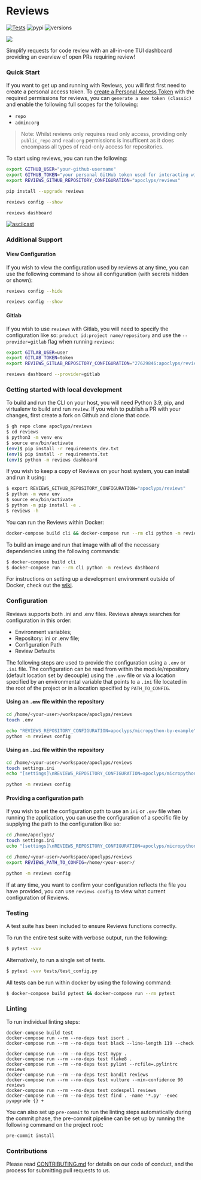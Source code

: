 # Reviews

[![Tests](https://github.com/apoclyps/reviews/actions/workflows/test.yml/badge.svg)](https://github.com/apoclyps/reviews/actions/workflows/test.yml)
![pypi](https://img.shields.io/pypi/v/reviews.svg)
![versions](https://img.shields.io/pypi/pyversions/reviews.svg)

![](https://banners.beyondco.de/Reviews.png?theme=light&packageManager=pip+install&packageName=reviews&pattern=plus&style=style_1&description=Monitor+requests+for+Code+Reviews&md=1&showWatermark=0&fontSize=225px&images=link&widths=250)

Simplify requests for code review with an all-in-one TUI dashboard providing an overview of open PRs requiring review!

### Quick Start

If you want to get up and running with Reviews, you will first first need to create a personal access token. To [create a Personal Access Token](https://github.com/settings/tokens) with the required permissions for reviews, you can `generate a new token (classic)` and enable the following full scopes for the following:

- `repo`
- `admin:org`

> Note: Whilst reviews only requires read only access, providing only `public_repo` and `read:org` permissions is insufficent as it does encompass all types of read-only access for repositories.

To start using reviews, you can run the following:

```bash
export GITHUB_USER="your-github-username"
export GITHUB_TOKEN="your personal GitHub token used for interacting with the API"
export REVIEWS_GITHUB_REPOSITORY_CONFIGURATION="apoclyps/reviews"

pip install --upgrade reviews

reviews config --show

reviews dashboard
```

[![asciicast](https://asciinema.org/a/414444.svg)](https://asciinema.org/a/414444)

### Additional Support

#### View Configuration

If you wish to view the configuration used by reviews at any time, you can use the following command to show all configuration (with secrets hidden or shown):

```bash
reviews config --hide

reviews config --show
```

#### Gitlab

If you wish to use `reviews` with Gitlab, you will need to specify the configuration like so: `product id:project name/repository` and use the `--provider=gitlab` flag when running `reviews`:

```bash
export GITLAB_USER=user
export GITLAB_TOKEN=token
export REVIEWS_GITLAB_REPOSITORY_CONFIGURATION="27629846:apoclyps/reviews"

reviews dashboard --provider=gitlab
```

### Getting started with local development

To build and run the CLI on your host, you will need Python 3.9, pip, and virtualenv to build and run `review`.
If you wish to publish a PR with your changes, first create a fork on Github and clone that code.

```bash
$ gh repo clone apoclyps/reviews
$ cd reviews
$ python3 -m venv env
$ source env/bin/activate
(env)$ pip install -r requirements_dev.txt
(env)$ pip install -r requirements.txt
(env)$ python -m reviews dashboard
```

If you wish to keep a copy of Reviews on your host system, you can install and run it using:

```bash
$ export REVIEWS_GITHUB_REPOSITORY_CONFIGURATION="apoclyps/reviews"
$ python -m venv env
$ source env/bin/activate
$ python -m pip install -e .
$ reviews -h
```

You can run the Reviews within Docker:

```bash
docker-compose build cli && docker-compose run --rm cli python -m reviews dashboard
```

To build an image and run that image with all of the necessary dependencies using the following commands:

```bash
$ docker-compose build cli
$ docker-compose run --rm cli python -m reviews dashboard
```

For instructions on setting up a development environment outside of Docker, check out the [wiki](https://github.com/apoclyps/reviews/wiki/Development-Enviromnent).

### Configuration

Reviews supports both .ini and .env files. Reviews always searches for configuration in this order:

- Environment variables;
- Repository: ini or .env file;
- Configuration Path
- Review Defaults

The following steps are used to provide the configuration using a `.env` or `.ini` file. The configuration can be read from within the module/repository (default location set by decouple) using the `.env` file or via a location specified by an environmental variable that points to a `.ini` file located in the root of the project or in a location specified by `PATH_TO_CONFIG`.

#### Using an `.env` file within the repository

```bash
cd /home/<your-user>/workspace/apoclyps/reviews
touch .env

echo "REVIEWS_REPOSITORY_CONFIGURATION=apoclyps/micropython-by-example" >> .env
python -m reviews config
```

#### Using an `.ini` file within the repository

```bash
cd /home/<your-user>/workspace/apoclyps/reviews
touch settings.ini
echo "[settings]\nREVIEWS_REPOSITORY_CONFIGURATION=apoclyps/micropython-by-example" >> settings.ini

python -m reviews config
```

#### Providing a configuration path

If you wish to set the configuration path to use an `ini` or `.env` file when running the application, you can use the configuration of a specific file by supplying the path to the configuration like so:

```bash
cd /home/apoclyps/
touch settings.ini
echo "[settings]\nREVIEWS_REPOSITORY_CONFIGURATION=apoclyps/micropython-by-example" >> settings.ini

cd /home/<your-user>/workspace/apoclyps/reviews
export REVIEWS_PATH_TO_CONFIG=/home/<your-user>/

python -m reviews config
```

If at any time, you want to confirm your configuration reflects the file you have provided, you can use `reviews config` to view what current configuration of Reviews.

### Testing

A test suite has been included to ensure Reviews functions correctly.

To run the entire test suite with verbose output, run the following:

```bash
$ pytest -vvv
```

Alternatively, to run a single set of tests.

```bash
$ pytest -vvv tests/test_config.py
```

All tests can be run within docker by using the following command:

```bash
$ docker-compose build pytest && docker-compose run --rm pytest
```

### Linting

To run individual linting steps:

```
docker-compose build test
docker-compose run --rm --no-deps test isort .
docker-compose run --rm --no-deps test black --line-length 119 --check .
docker-compose run --rm --no-deps test mypy .
docker-compose run --rm --no-deps test flake8 .
docker-compose run --rm --no-deps test pylint --rcfile=.pylintrc reviews
docker-compose run --rm --no-deps test bandit reviews
docker-compose run --rm --no-deps test vulture --min-confidence 90 reviews
docker-compose run --rm --no-deps test codespell reviews
docker-compose run --rm --no-deps test find . -name '*.py' -exec pyupgrade {} +
```

You can also set up `pre-commit` to run the linting steps automatically during the commit phase,
the pre-commit pipeline can be set up by running the following command on the project root:

```bash
pre-commit install
```

### Contributions

Please read [CONTRIBUTING.md](CONTRIBUTING.md) for details on our code of conduct, and the process for submitting pull requests to us.
